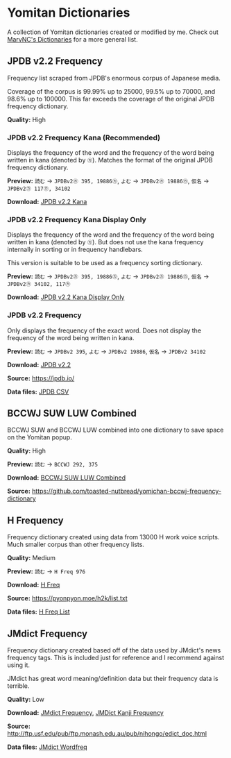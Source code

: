# Yomitan Dictionaries

A collection of Yomitan dictionaries created or modified by me. Check out [MarvNC's Dictionaries](https://github.com/MarvNC/yomitan-dictionaries) for a more general list.

## JPDB v2.2 Frequency

Frequency list scraped from JPDB's enormous corpus of Japanese media.

Coverage of the corpus is 99.99% up to 25000, 99.5% up to 70000, and 98.6% up to 100000. This far exceeds the coverage of the original JPDB frequency dictionary.

**Quality:** High

### JPDB v2.2 Frequency Kana (Recommended)

Displays the frequency of the word and the frequency of the word being written in kana (denoted by `㋕`). Matches the format of the original JPDB frequency dictionary.

**Preview:** `読む` -> `JPDBv2㋕ 395, 19886㋕`, `よむ` -> `JPDBv2㋕ 19886㋕`, `仮名` -> `JPDBv2㋕ 117㋕, 34102`

**Download:** [JPDB v2.2 Kana](https://github.com/Kuuuube/yomitan-dictionaries/raw/main/dictionaries/JPDB_v2.2_Frequency_Kana_2024-10-13.zip)

### JPDB v2.2 Frequency Kana Display Only

Displays the frequency of the word and the frequency of the word being written in kana (denoted by `㋕`). But does not use the kana frequency internally in sorting or in frequency handlebars.

This version is suitable to be used as a frequency sorting dictionary.

**Preview:** `読む` -> `JPDBv2㋕ 395, 19886㋕`, `よむ` -> `JPDBv2㋕ 19886㋕`, `仮名` -> `JPDBv2㋕ 34102, 117㋕`

**Download:** [JPDB v2.2 Kana Display Only](https://github.com/Kuuuube/yomitan-dictionaries/raw/main/dictionaries/JPDB_v2.2_Frequency_Kana_Display_Only_2024-10-13.zip)

### JPDB v2.2 Frequency

Only displays the frequency of the exact word. Does not display the frequency of the word being written in kana.

**Preview:** `読む` -> `JPDBv2 395`, `よむ` -> `JPDBv2 19886`, `仮名` -> `JPDBv2 34102`

**Download:** [JPDB v2.2](https://github.com/Kuuuube/yomitan-dictionaries/raw/main/dictionaries/JPDB_v2.2_Frequency_2024-10-13.zip)

**Source:** https://jpdb.io/

**Data files:** [JPDB CSV](https://github.com/Kuuuube/yomitan-dictionaries/raw/main/data/jpdb_v2.2_freq_list_2024-10-13.csv)

## BCCWJ SUW LUW Combined

BCCWJ SUW and BCCWJ LUW combined into one dictionary to save space on the Yomitan popup.

**Quality:** High

**Preview:** `読む` -> `BCCWJ 292, 375`

**Download:** [BCCWJ SUW LUW Combined](https://github.com/Kuuuube/yomitan-dictionaries/raw/main/dictionaries/BCCWJ_SUW_LUW_combined.zip)

**Source:** https://github.com/toasted-nutbread/yomichan-bccwj-frequency-dictionary

## H Frequency

Frequency dictionary created using data from 13000 H work voice scripts. Much smaller corpus than other frequency lists.

**Quality:** Medium

**Preview:** `読む` -> `H Freq 976`

**Download:** [H Freq](https://github.com/Kuuuube/yomitan-dictionaries/raw/main/dictionaries/H_Freq.zip)

**Source:** https://pyonpyon.moe/h2k/list.txt

**Data files:** [H Freq List](https://github.com/Kuuuube/yomitan-dictionaries/raw/main/data/h_freq_list.tsv)

## JMdict Frequency

Frequency dictionary created based off of the data used by JMdict's news frequency tags. This is included just for reference and I recommend against using it.

JMdict has great word meaning/definition data but their frequency data is terrible.

**Quality:** Low

**Download:** [JMdict Frequency](https://github.com/Kuuuube/yomitan-dictionaries/raw/main/dictionaries/jmdict_freq.zip), [JMDict Kanji Frequency](https://github.com/Kuuuube/yomitan-dictionaries/raw/main/dictionaries/jmdict_kanji_freq.zip)

**Source:** http://ftp.usf.edu/pub/ftp.monash.edu.au/pub/nihongo/edict_doc.html

**Data files:** [JMdict Wordfreq](https://github.com/Kuuuube/yomitan-dictionaries/raw/main/data/jmdict_wordfreq.zip)
